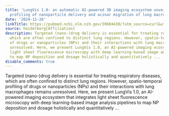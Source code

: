 ```yaml
---
title: 'LungVis 1.0: an automatic AI-powered 3D imaging ecosystem unveils spatial
  profiling of nanoparticle delivery and acinar migration of lung macrophages'
date: '2024-11-28'
linkTitle: https://pubmed.ncbi.nlm.nih.gov/39604430/?utm_source=curl&utm_medium=rss&utm_campaign=pubmed-2&utm_content=1FakS-2QOkCT8HsMOQP1bCRQ4YzyumYOmxmF0moLsQ3dFB1E9V&fc=20220326224207&ff=20241128174912&v=2.18.0.post9+e462414
source: heidelberg[Affiliation]
description: Targeted (nano-)drug delivery is essential for treating respiratory diseases,
  which are often confined to distinct lung regions. However, spatio-temporal profiling
  of drugs or nanoparticles (NPs) and their interactions with lung macrophages remains
  unresolved. Here, we present LungVis 1.0, an AI-powered imaging ecosystem that integrates
  light sheet fluorescence microscopy with deep learning-based image analysis pipelines
  to map NP deposition and dosage holistically and quantitatively ...
disable_comments: true
---
```

Targeted (nano-)drug delivery is essential for treating respiratory diseases, which are often confined to distinct lung regions. However, spatio-temporal profiling of drugs or nanoparticles (NPs) and their interactions with lung macrophages remains unresolved. Here, we present LungVis 1.0, an AI-powered imaging ecosystem that integrates light sheet fluorescence microscopy with deep learning-based image analysis pipelines to map NP deposition and dosage holistically and quantitatively ...